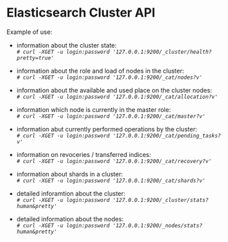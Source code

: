 Elasticsearch Cluster API
========================

Example of use:

- information about the cluster state:\
*`# curl -XGET -u login:password '127.0.0.1:9200/_cluster/health?pretty=true'`*

- information about the role and load of nodes in the cluster:\
*`# curl -XGET -u login:password '127.0.0.1:9200/_cat/nodes?v'`*

- information about the available and used place on the cluster nodes:\
*`# curl -XGET -u login:password '127.0.0.1:9200/_cat/allocation?v'`*

- information which node is currently in the master role:\
*`# curl -XGET -u login:password '127.0.0.1:9200/_cat/master?v'`*

- information abut currently performed operations by the cluster:\
*`# curl -XGET -u login:password '127.0.0.1:9200/_cat/pending_tasks?v'`*

- information on revoceries / transferred indices:\
*`# curl -XGET -u login:password '127.0.0.1:9200/_cat/recovery?v'`*

- information about shards in a cluster:\
*`# curl -XGET -u login:password '127.0.0.1:9200/_cat/shards?v'`*

- detailed inforamtion about the cluster:\
*`# curl -XGET -u login:password '127.0.0.1:9200/_cluster/stats?human&pretty'`*

- detailed information about the nodes:\
*`# curl -XGET -u login:password '127.0.0.1:9200/_nodes/stats?human&pretty'`*
